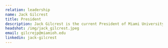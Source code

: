 ```yaml
---
relation: leadership
name: Jack Gilcrest
title: President
description: Jack Gilcrest is the current President of Miami University Blockchain Club. Stepping up from his role as VP of Research in 2019, Jack aims to continue to expand the professional operations of the club. As a computer science student, Jack often focuses on the more technical aspects of blockchain, having completed Hyperledger and Ethereum-based projects. Outside of academics, Jack Co-Founded and currently serves as Chief Technology Officer at blOX Consulting LLC. In the future, Jack hopes to continue down the path of software consulting working with corporate companies to harness the power of distributed ledger technology.
headshot: /img/jack_gilcrest.jpeg
email: gilcrejp@miamioh.edu
linkedin: jack-gilcrest
---
```

